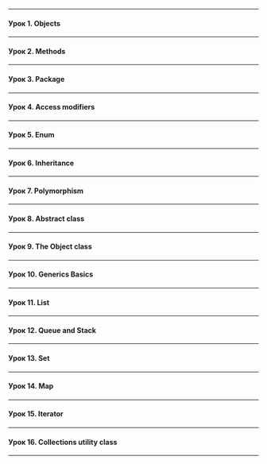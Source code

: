 ____
#### Урок 1. Objects
____
#### Урок 2. Methods
____
#### Урок 3. Package
____
#### Урок 4. Access modifiers
____
#### Урок 5. Enum
____
#### Урок 6. Inheritance
____
#### Урок 7. Polymorphism
____
#### Урок 8. Abstract class
____
#### Урок 9. The Object class
____
#### Урок 10. Generics Basics
____
#### Урок 11. List
____
#### Урок 12. Queue and Stack
____
#### Урок 13. Set
____
#### Урок 14. Map
____
#### Урок 15. Iterator
____
#### Урок 16. Collections utility class
____
